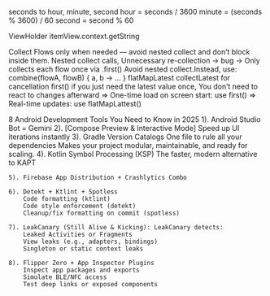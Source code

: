 seconds to hour, minute, second
	hour = seconds / 3600
	minute = (seconds % 3600) / 60
	second = second % 60

ViewHolder
	itemView.context.getString

Collect Flows only when needed — avoid nested collect and don’t block inside them.
Nested collect calls, Unnecessary re-collection -> bug -> Only collects each flow once via .first()
Avoid nested collect.Instead, use:
 	combine(flowA, flowB) { a, b -> ... }
 	flatMapLatest
 	collectLatest for cancellation
 	first() if you just need the latest value once, You don’t need to react to changes afterward
=> One-time load on screen start: use first()
=> Real-time updates: use flatMapLattest()

8 Android Development Tools You Need to Know in 2025
	1). Android Studio Bot = Gemini
	2). [Compose Preview & Interactive Mode]
		Speed up UI iterations instantly
	3). Gradle Version Catalogs
		One file to rule all your dependencies
		Makes your project modular, maintainable, and ready for scaling.
	4). Kotlin Symbol Processing (KSP)
		The faster, modern alternative to KAPT
		
	5). Firebase App Distribution + Crashlytics Combo
		
	6). Detekt + Ktlint + Spotless
		Code formatting (ktlint)
		Code style enforcement (detekt)
		Cleanup/fix formatting on commit (spotless)

	7). LeakCanary (Still Alive & Kicking): LeakCanary detects:
		Leaked Activities or Fragments
		View leaks (e.g., adapters, bindings)
		Singleton or static context leaks

	8). Flipper Zero + App Inspector Plugins
		Inspect app packages and exports
		Simulate BLE/NFC access
		Test deep links or exposed components